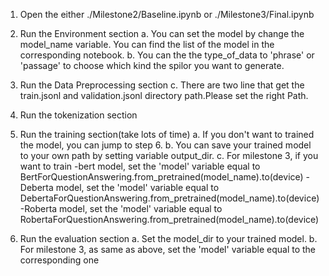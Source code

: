 1. Open the either ./Milestone2/Baseline.ipynb or ./Milestone3/Final.ipynb

2. Run the Environment section
	a. You can set the model by change the model_name variable. You can find the list of the model in the corresponding notebook.
	b. You can the the type_of_data to 'phrase' or 'passage' to choose which kind the spilor you want to generate.	

3. Run the Data Preprocessing section
	c. There are two line that get the train.jsonl and validation.jsonl directory path.Please set the right Path.
  
4. Run the tokenization section

6. Run the training section(take lots of time)
	a. If you don't want to trained the model, you can jump to step 6.
	b. You can save your trained model to your own path by setting variable output_dir.
	c. For milestone 3, if you want to train
		-bert model, set the 'model' variable equal to 
			BertForQuestionAnswering.from_pretrained(model_name).to(device)
		-Deberta model, set the 'model' variable equal to 
			DebertaForQuestionAnswering.from_pretrained(model_name).to(device)
		-Roberta model, set the 'model' variable equal to 
			RobertaForQuestionAnswering.from_pretrained(model_name).to(device)
			
6. Run the evaluation section
	a. Set the model_dir to your trained model.
	b. For milestone 3, as same as above, set the 'model' variable equal to the corresponding one
